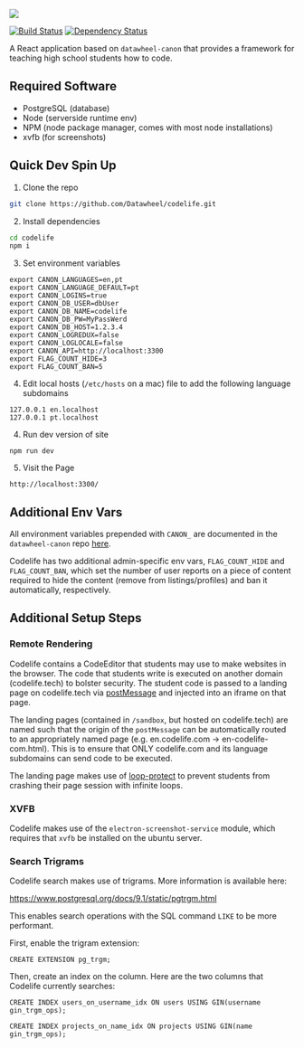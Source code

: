 ![](https://github.com/datawheel/codelife/raw/master/static/logo/logo-dark.png)

[![Build Status](https://travis-ci.org/Datawheel/codelife.svg?branch=master)](https://travis-ci.org/Datawheel/codelife) [![Dependency Status](https://david-dm.org/datawheel/codelife.svg)](https://david-dm.org/datawheel/codelife)

A React application based on `datawheel-canon` that provides a framework for teaching high school students how to code.

## Required Software
* PostgreSQL (database)
* Node (serverside runtime env)
* NPM (node package manager, comes with most node installations)
* xvfb (for screenshots)

## Quick Dev Spin Up

1. Clone the repo
```bash
git clone https://github.com/Datawheel/codelife.git
```

2. Install dependencies
```bash
cd codelife
npm i
```

3. Set environment variables
```
export CANON_LANGUAGES=en,pt
export CANON_LANGUAGE_DEFAULT=pt
export CANON_LOGINS=true
export CANON_DB_USER=dbUser
export CANON_DB_NAME=codelife
export CANON_DB_PW=MyPassWerd
export CANON_DB_HOST=1.2.3.4
export CANON_LOGREDUX=false
export CANON_LOGLOCALE=false
export CANON_API=http://localhost:3300
export FLAG_COUNT_HIDE=3
export FLAG_COUNT_BAN=5
```

4. Edit local hosts (`/etc/hosts` on a mac) file to add the following language subdomains
```
127.0.0.1 en.localhost
127.0.0.1 pt.localhost
```

4. Run dev version of site
```
npm run dev
```

5. Visit the Page
```
http://localhost:3300/
```

## Additional Env Vars

All environment variables prepended with `CANON_` are documented in the `datawheel-canon` repo [here](https://github.com/Datawheel/datawheel-canon).

Codelife has two additional admin-specific env vars, `FLAG_COUNT_HIDE` and `FLAG_COUNT_BAN`, which set the number of user reports on a piece of content required to hide the content (remove from listings/profiles) and ban it automatically, respectively.  

## Additional Setup Steps

### Remote Rendering 

Codelife contains a CodeEditor that students may use to make websites in the browser. The code that students write is executed on another domain (codelife.tech) to bolster security. The student code is passed to a landing page on codelife.tech via [postMessage](https://developer.mozilla.org/en-US/docs/Web/API/Window/postMessage) and injected into an iframe on that page. 

The landing pages (contained in `/sandbox`, but hosted on codelife.tech) are named such that the origin of the `postMessage` can be automatically routed to an appropriately named page (e.g. en.codelife.com -> en-codelife-com.html). This is to ensure that ONLY codelife.com and its language subdomains can send code to be executed.  

The landing page makes use of [loop-protect](https://github.com/jsbin/loop-protect) to prevent students from crashing their page session with infinite loops.

### XVFB

Codelife makes use of the `electron-screenshot-service` module, which requires that `xvfb` be installed on the ubuntu server. 

### Search Trigrams

Codelife search makes use of trigrams.  More information is available here:

https://www.postgresql.org/docs/9.1/static/pgtrgm.html

This enables search operations with the SQL command `LIKE` to be more performant.

First, enable the trigram extension:

```
CREATE EXTENSION pg_trgm;
```

Then, create an index on the column.  Here are the two columns that Codelife currently searches:

```
CREATE INDEX users_on_username_idx ON users USING GIN(username gin_trgm_ops);
```

```
CREATE INDEX projects_on_name_idx ON projects USING GIN(name gin_trgm_ops);
```

